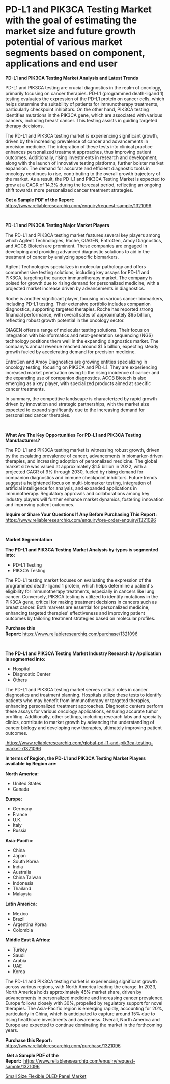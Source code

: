 <p><h1>PD-L1 and PIK3CA Testing Market with the goal of estimating the market size and future growth potential of various market segments based on component, applications and end user</h1></p><p><strong>PD-L1 and PIK3CA Testing Market Analysis and Latest Trends</strong></p>
<p><p>PD-L1 and PIK3CA testing are crucial diagnostics in the realm of oncology, primarily focusing on cancer therapies. PD-L1 (programmed death-ligand 1) testing evaluates the expression of the PD-L1 protein on cancer cells, which helps determine the suitability of patients for immunotherapy treatments, particularly checkpoint inhibitors. On the other hand, PIK3CA testing identifies mutations in the PIK3CA gene, which are associated with various cancers, including breast cancer. This testing assists in guiding targeted therapy decisions.</p><p>The PD-L1 and PIK3CA testing market is experiencing significant growth, driven by the increasing prevalence of cancer and advancements in precision medicine. The integration of these tests into clinical practice enhances personalized treatment approaches, thus improving patient outcomes. Additionally, rising investments in research and development, along with the launch of innovative testing platforms, further bolster market expansion. The demand for accurate and efficient diagnostic tools in oncology continues to rise, contributing to the overall growth trajectory of the market. As a result, the PD-L1 and PIK3CA Testing Market is expected to grow at a CAGR of 14.3% during the forecast period, reflecting an ongoing shift towards more personalized cancer treatment strategies.</p></p>
<p><strong>Get a Sample PDF of the Report:&nbsp;</strong> <a href="https://www.reliableresearchiq.com/enquiry/request-sample/1321096?utm_campaign=3356&utm_medium=2&utm_source=Github&utm_content=ia&utm_term=29032025&utm_id=pd-l1-and-pik3ca-testing">https://www.reliableresearchiq.com/enquiry/request-sample/1321096</a></p>
<p>&nbsp;</p>
<p><strong>PD-L1 and PIK3CA Testing Major Market Players</strong></p>
<p><p>The PD-L1 and PIK3CA testing market features several key players among which Agilent Technologies, Roche, QIAGEN, EntroGen, Amoy Diagnostics, and ACCB Biotech are prominent. These companies are engaged in developing and providing advanced diagnostic solutions to aid in the treatment of cancer by analyzing specific biomarkers.</p><p>Agilent Technologies specializes in molecular pathology and offers comprehensive testing solutions, including key assays for PD-L1 and PIK3CA, targeting the cancer immunotherapy market. The company is poised for growth due to rising demand for personalized medicine, with a projected market increase driven by advancements in diagnostics.</p><p>Roche is another significant player, focusing on various cancer biomarkers, including PD-L1 testing. Their extensive portfolio includes companion diagnostics, supporting targeted therapies. Roche has reported strong financial performance, with overall sales of approximately $65 billion, reflecting robust growth potential in the oncology sector.</p><p>QIAGEN offers a range of molecular testing solutions. Their focus on integration with bioinformatics and next-generation sequencing (NGS) technology positions them well in the expanding diagnostics market. The company's annual revenue reached around $1.5 billion, expecting steady growth fueled by accelerating demand for precision medicine.</p><p>EntroGen and Amoy Diagnostics are growing entities specializing in oncology testing, focusing on PIK3CA and PD-L1. They are experiencing increased market penetration owing to the rising incidence of cancer and the expanding use of companion diagnostics. ACCB Biotech is also emerging as a key player, with specialized products aimed at specific cancer treatments.</p><p>In summary, the competitive landscape is characterized by rapid growth driven by innovation and strategic partnerships, with the market size expected to expand significantly due to the increasing demand for personalized cancer therapies.</p></p>
<p>&nbsp;</p>
<p><strong>What Are The Key Opportunities For PD-L1 and PIK3CA Testing Manufacturers?</strong></p>
<p><p>The PD-L1 and PIK3CA testing market is witnessing robust growth, driven by the escalating prevalence of cancer, advancements in biomarker-driven therapies, and increasing adoption of personalized medicine. The global market size was valued at approximately $1.5 billion in 2022, with a projected CAGR of 9% through 2030, fueled by rising demand for companion diagnostics and immune checkpoint inhibitors. Future trends suggest a heightened focus on multi-biomarker testing, integration of artificial intelligence for analysis, and expanded applications in immunotherapy. Regulatory approvals and collaborations among key industry players will further enhance market dynamics, fostering innovation and improving patient outcomes.</p></p>
<p><strong>Inquire or Share Your Questions If Any Before Purchasing This Report:</strong> <a href="https://www.reliableresearchiq.com/enquiry/pre-order-enquiry/1321096?utm_campaign=3356&utm_medium=2&utm_source=Github&utm_content=ia&utm_term=29032025&utm_id=pd-l1-and-pik3ca-testing">https://www.reliableresearchiq.com/enquiry/pre-order-enquiry/1321096</a></p>
<p>&nbsp;</p>
<p><strong>Market Segmentation</strong></p>
<p><strong>The PD-L1 and PIK3CA Testing Market Analysis by types is segmented into:</strong></p>
<p><ul><li>PD-L1 Testing</li><li>PIK3CA Testing</li></ul></p>
<p><p>The PD-L1 testing market focuses on evaluating the expression of the programmed death-ligand 1 protein, which helps determine a patient's eligibility for immunotherapy treatments, especially in cancers like lung cancer. Conversely, PIK3CA testing is utilized to identify mutations in the PIK3CA gene, critical for making treatment decisions in cancers such as breast cancer. Both markets are essential for personalized medicine, enhancing targeted therapies' effectiveness and improving patient outcomes by tailoring treatment strategies based on molecular profiles.</p></p>
<p><strong>Purchase this Report:&nbsp;</strong><a href="https://www.reliableresearchiq.com/purchase/1321096?utm_campaign=3356&utm_medium=2&utm_source=Github&utm_content=ia&utm_term=29032025&utm_id=pd-l1-and-pik3ca-testing">https://www.reliableresearchiq.com/purchase/1321096</a></p>
<p>&nbsp;</p>
<p><strong>The PD-L1 and PIK3CA Testing Market Industry Research by Application is segmented into:</strong></p>
<p><ul><li>Hospital</li><li>Diagnostic Center</li><li>Others</li></ul></p>
<p><p>The PD-L1 and PIK3CA testing market serves critical roles in cancer diagnostics and treatment planning. Hospitals utilize these tests to identify patients who may benefit from immunotherapy or targeted therapies, enhancing personalized treatment approaches. Diagnostic centers perform these assays for various oncology applications, ensuring accurate tumor profiling. Additionally, other settings, including research labs and specialty clinics, contribute to market growth by advancing the understanding of cancer biology and developing new therapies, ultimately improving patient outcomes.</p></p>
<p><a href="https://www.reliableresearchiq.com/global-pd-l1-and-pik3ca-testing-market-r1321096?utm_campaign=3356&utm_medium=2&utm_source=Github&utm_content=ia&utm_term=29032025&utm_id=pd-l1-and-pik3ca-testing">&nbsp;https://www.reliableresearchiq.com/global-pd-l1-and-pik3ca-testing-market-r1321096</a></p>
<p><strong>In terms of Region, the PD-L1 and PIK3CA Testing Market Players available by Region are:</strong></p>
<p>
    <p> <strong> North America: </strong>
        <ul>
            <li>United States</li>
            <li>Canada</li>
        </ul>
        </p> 
    <p> <strong> Europe: </strong>
        <ul>
            <li>Germany</li>
            <li>France</li>
            <li>U.K.</li>
            <li>Italy</li>
            <li>Russia</li>
        </ul>
        </p> 
    <p> <strong> Asia-Pacific: </strong>
        <ul>
            <li>China</li>
            <li>Japan</li>
            <li>South Korea</li>
            <li>India</li>
            <li>Australia</li>
            <li>China Taiwan</li>
            <li>Indonesia</li>
            <li>Thailand</li>
            <li>Malaysia</li>
        </ul>
        </p> 
    <p> <strong> Latin America: </strong>
        <ul>
            <li>Mexico</li>
            <li>Brazil</li>
            <li>Argentina Korea</li>
            <li>Colombia</li>
        </ul>
        </p> 
    <p> <strong> Middle East & Africa: </strong>
        <ul>
            <li>Turkey</li>
            <li>Saudi</li>
            <li>Arabia</li>
            <li>UAE</li>
            <li>Korea</li>
        </ul>
    </p>
    </p>
<p><p>The PD-L1 and PIK3CA testing market is experiencing significant growth across various regions, with North America leading the charge. In 2023, North America holds approximately 45% market share, driven by advancements in personalized medicine and increasing cancer prevalence. Europe follows closely with 30%, propelled by regulatory support for novel therapies. The Asia-Pacific region is emerging rapidly, accounting for 20%, particularly in China, which is anticipated to capture around 15% due to rising healthcare investments and awareness. Overall, North America and Europe are expected to continue dominating the market in the forthcoming years.</p></p>
<p><strong>Purchase this Report: </strong><a href="https://www.reliableresearchiq.com/purchase/1321096?utm_campaign=3356&utm_medium=2&utm_source=Github&utm_content=ia&utm_term=29032025&utm_id=pd-l1-and-pik3ca-testing">https://www.reliableresearchiq.com/purchase/1321096</a></p>
<p>&nbsp;<strong>Get a Sample PDF of the Report:&nbsp;&nbsp;</strong><a href="https://www.reliableresearchiq.com/enquiry/request-sample/1321096?utm_campaign=3356&utm_medium=2&utm_source=Github&utm_content=ia&utm_term=29032025&utm_id=pd-l1-and-pik3ca-testing">https://www.reliableresearchiq.com/enquiry/request-sample/1321096</a></p>
<p><strong></strong></p>
<p><p><a href="https://github.com/tanckfelli84/Market-Research-Report-List-1/blob/main/small-size-flexible-oled-panel-market.md?utm_campaign=3356&utm_medium=2&utm_source=Github&utm_content=ia&utm_term=29032025&utm_id=pd-l1-and-pik3ca-testing">Small Size Flexible OLED Panel Market</a></p></p>